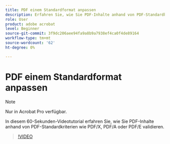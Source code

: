 ```yaml
---
title: PDF einem Standardformat anpassen
description: Erfahren Sie, wie Sie PDF-Inhalte anhand von PDF-Standardkriterien wie PDF/X, PDF/A oder PDF/E validieren.
role: User
product: adobe acrobat
level: Beginner
source-git-commit: 3f9dc206aee94fa9a8b9a7938ef4ca0f4de89164
workflow-type: tm+mt
source-wordcount: '62'
ht-degree: 0%

---
```


# PDF einem Standardformat anpassen

>[!NOTE]
>
>Nur in Acrobat Pro verfügbar.

In diesem 60-Sekunden-Videotutorial erfahren Sie, wie Sie PDF-Inhalte anhand von PDF-Standardkriterien wie PDF/X, PDF/A oder PDF/E validieren.

>[!VIDEO](https://video.tv.adobe.com/v/3409906?quality=12&learn=on&hidetitle=true)
